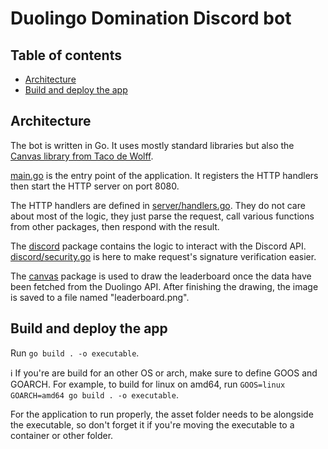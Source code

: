 # Duolingo Domination Discord bot

## Table of contents

- [Architecture](#architecture)
- [Build and deploy the app](#build-and-deploy-the-app)

## Architecture

The bot is written in Go. It uses mostly standard libraries but also the [Canvas
library from Taco de Wolff](https://github.com/tdewolff/canvas).

[main.go](main.go) is the entry point of the application. It registers the HTTP
handlers then start the HTTP server on port 8080.

The HTTP handlers are defined in [server/handlers.go](server/handlers.go).
They do not care about most of the logic, they just parse the request, call various
functions from other packages, then respond with the result.

The [discord](discord) package contains the logic to interact with the Discord API.
[discord/security.go](discord/security.go) is here to make request's signature
verification easier.

The [canvas](canvas) package is used to draw the leaderboard once the data
have been fetched from the Duolingo API. After finishing the drawing, the
image is saved to a file named "leaderboard.png".

## Build and deploy the app

Run `go build . -o executable`.

ℹ️ If you're are build for an other OS or arch,
make sure to define GOOS and GOARCH. For example, to build for linux on amd64,
run `GOOS=linux GOARCH=amd64 go build . -o executable`.

For the application to run properly, the asset folder needs to be alongside
the executable, so don't forget it if you're moving the executable to a container
or other folder.




